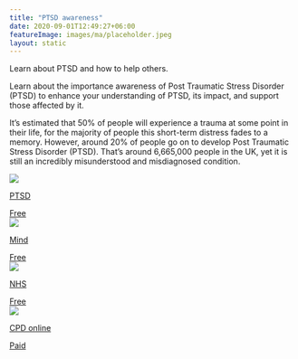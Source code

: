 ```yaml
---
title: "PTSD awareness"
date: 2020-09-01T12:49:27+06:00
featureImage: images/ma/placeholder.jpeg
layout: static
---
```


Learn about PTSD and how to help others.

Learn about the importance awareness of Post Traumatic Stress Disorder (PTSD) to enhance your understanding of PTSD, its impact, and support those affected by it.

It’s estimated that 50% of people will experience a trauma at some point in their life, for the majority of people this short-term distress fades to a memory. However, around 20% of people go on to develop Post Traumatic Stress Disorder (PTSD). That’s around 6,665,000 people in the UK, yet it is still an incredibly misunderstood and misdiagnosed condition.

<a class="ma-link" href="https://www.ptsduk.org/"><div class="ma-card ma-card-Learning"><div class="ma-icon"><img src ="/images/Icon-check - learning - opacity.svg"/></div><div class="ma-name"><p>PTSD</p></div><div class="ma-paid-text"><span>Free</span></div></div></a><a class="ma-link" href="https://www.mind.org.uk/information-support/types-of-mental-health-problems/post-traumatic-stress-disorder-ptsd-and-complex-ptsd/about-ptsd/"><div class="ma-card ma-card-Learning"><div class="ma-icon"><img src ="/images/Icon-check - learning - opacity.svg"/></div><div class="ma-name"><p>Mind</p></div><div class="ma-paid-text"><span>Free</span></div></div></a><a class="ma-link" href="https://www.nhs.uk/mental-health/conditions/post-traumatic-stress-disorder-ptsd/overview/"><div class="ma-card ma-card-Learning"><div class="ma-icon"><img src ="/images/Icon-check - learning - opacity.svg"/></div><div class="ma-name"><p>NHS</p></div><div class="ma-paid-text"><span>Free</span></div></div></a><a class="ma-link" href="https://cpdonline.co.uk/course/ptsd-awareness/"><div class="ma-card ma-card-Learning"><div class="ma-icon"><img src ="/images/Icon-pound - learning - opacity.svg"/></div><div class="ma-name"><p>CPD online</p></div><div class="ma-paid-text"><span>Paid</span></div></div></a>  

<br/><br/>






